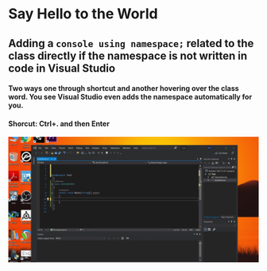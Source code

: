 # Say Hello to the World
## Adding a ```console using namespace;``` related to the class directly if the namespace is not written in code in Visual Studio
#### Two ways one through shortcut and another hovering over the class word. You see Visual Studio even adds the namespace automatically for you.
#### Shorcut: Ctrl+. and then Enter
![Refactoring](Refactoring.gif)
